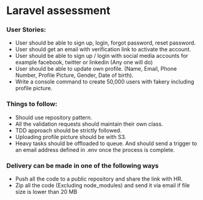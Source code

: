 # Laravel assessment

### User Stories: 

- User should be able to sign up, login, forgot password, reset password.
- User should get an email with verification link to activate the account.
- User should be able to sign up / login with social media accounts for example facebook, twitter or linkedin (Any one will do)
- User should be able to update own profile. (Name, Email, Phone Number, Profile Picture, Gender, Date of birth).
- Write a console command to create 50,000 users with fakery including profile picture.


### Things to follow:
- Should use repository pattern.
- All the validation requests should maintain their own class.
- TDD approach should be strictly followed.
- Uploading profile picture should be with S3.
- Heavy tasks should be offloaded to queue. And should send a trigger to an email address defined in .env once the process is complete.


### Delivery can be made in one of the following ways
- Push all the code to a public repository and share the link with HR.
- Zip all the code (Excluding node_modules) and send it via email if file size is lower than 20 MB